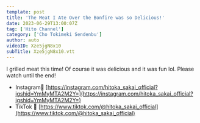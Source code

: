 ```yaml
---
template: post
title: 'The Meat I Ate Over the Bonfire was so Delicious!'
date: 2023-06-29T13:00:07Z
tag: ['Hito Channel']
category: ['Cho Tokimeki Sendenbu']
author: auto 
videoID: Xze5jgN8x10
subTitle: Xze5jgN8x10.vtt
---
```

I grilled meat this time! Of course it was delicious and it was fun lol. Please watch until the end!

- Instagram💐 [https://instagram.com/hitoka_sakai_official?igshid=YmMyMTA2M2Y=](https://instagram.com/hitoka_sakai_official?igshid=YmMyMTA2M2Y=)
- TikTok 🐶 [https://www.tiktok.com/@hitoka_sakai_official](https://www.tiktok.com/@hitoka_sakai_official)